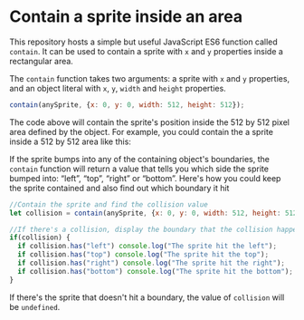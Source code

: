 Contain a sprite inside an area
===============================

This repository hosts a simple but useful JavaScript ES6 function
called `contain`. It can be used to contain a sprite with `x` and
`y` properties inside a rectangular area.

The `contain` function takes two arguments: a sprite with `x` and `y`
properties, and an object literal with `x`, `y`, `width` and `height` properties.
```js
contain(anySprite, {x: 0, y: 0, width: 512, height: 512});
```
The code above will contain the sprite's position inside the 512 by
512 pixel area defined by the object. For example, you could contain
the a sprite inside a 512 by 512 area like this:

If the sprite bumps into any of the containing object's boundaries,
the `contain` function will return a value that tells you which side
the sprite bumped into: “left”, “top”, “right” or “bottom”. Here's how
you could keep the sprite contained and also find out which boundary it hit
```js
//Contain the sprite and find the collision value
let collision = contain(anySprite, {x: 0, y: 0, width: 512, height: 512});

//If there's a collision, display the boundary that the collision happened on
if(collision) {
  if collision.has("left") console.log("The sprite hit the left");  
  if collision.has("top") console.log("The sprite hit the top");  
  if collision.has("right") console.log("The sprite hit the right");  
  if collision.has("bottom") console.log("The sprite hit the bottom");  
}
```
If there's the sprite that doesn't hit a boundary, the value of
`collision` will be `undefined`. 
